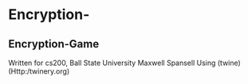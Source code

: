 # Encryption-
## Encryption-Game

Written for cs200, Ball State University
Maxwell Spansell
Using (twine) (Http:/twinery.org)
